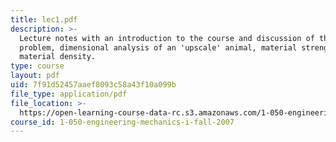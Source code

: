 ```yaml
---
title: lec1.pdf
description: >-
  Lecture notes with an introduction to the course and discussion of the Galileo
  problem, dimensional analysis of an 'upscale' animal, material strength, and
  material density.
type: course
layout: pdf
uid: 7f91d52457aaef8093c58a43f10a099b
file_type: application/pdf
file_location: >-
  https://open-learning-course-data-rc.s3.amazonaws.com/1-050-engineering-mechanics-i-fall-2007/7f91d52457aaef8093c58a43f10a099b_lec1.pdf
course_id: 1-050-engineering-mechanics-i-fall-2007
---
```

